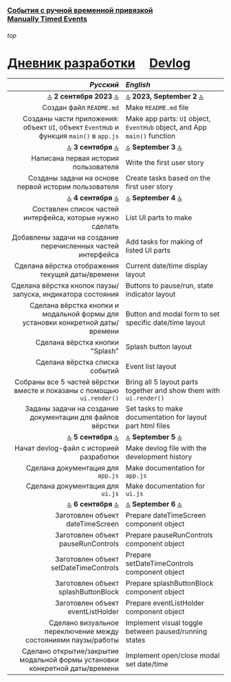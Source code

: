 ### [События с ручной временной привязкой](https://github.com/UniBreakfast/manually-timed-events) &nbsp; &nbsp; [Manually&nbsp;Timed&nbsp;Events](https://github.com/UniBreakfast/manually-timed-events)

###### top

# [Дневник разработки](https://github.com/UniBreakfast/manually-timed-events/tree/main/devlog) &nbsp; &nbsp; [Devlog](https://github.com/UniBreakfast/manually-timed-events/tree/main/devlog)

| *Русский* | *English* |
|-:|:-|
| [🔝](#top) **2 сентября 2023** [🔝](#top) | [🔝](#top) **2023, September 2** [🔝](#top) |
| Создан файл `README.md` | Make `README.md` file |
| Созданы части приложения: объект `UI`, объект `EventHub` и функция `main()` в `app.js` | Make app parts: `UI` object, `EventHub` object, and App `main()` function |
| [🔝](#top) **3 сентября** [🔝](#top) | [🔝](#top) **September 3** [🔝](#top) |
| Написана первая история пользователя | Write the first user story |
| Созданы задачи на основе первой истории пользователя | Create tasks based on the first user story |
| [🔝](#top) **4 сентября** [🔝](#top) | [🔝](#top) **September 4** [🔝](#top) |
| Составлен список частей интерфейса, которые нужно сделать | List UI parts to make |
| Добавлены задачи на создание перечисленных частей интерфейса | Add tasks for making of listed UI parts |
| Сделана вёрстка отображения текущей даты/времени | Current date/time display layout |
| Сделана вёрстка кнопок паузы/запуска, индикатора состояния | Buttons to pause/run, state indicator layout |
| Сделана вёрстка кнопки и модальной формы для установки конкретной даты/времени | Button and modal form to set specific date/time layout |
| Сделана вёрстка кнопки "Splash" | Splash button layout |
| Сделана вёрстка списка событий | Event list layout |
| Собраны все 5 частей вёрстки вместе и показаны с помощью `ui.render()` | Bring all 5 layout parts together and show them with `ui.render()` |
| Заданы задачи на создание документации для файлов вёрстки | Set tasks to make documentation for layout part html files |
| [🔝](#top) **5 сентября** [🔝](#top) | [🔝](#top) **September 5** [🔝](#top) |
| Начат devlog-файл с историей разработки | Make devlog file with the development history |
| Сделана документация для `app.js` | Make documentation for `app.js` |
| Сделана документация для `ui.js` | Make documentation for `ui.js` |
| [🔝](#top) **6 сентября** [🔝](#top) | [🔝](#top) **September 6** [🔝](#top) |
| Заготовлен объект dateTimeScreen | Prepare dateTimeScreen component object |
| Заготовлен объект pauseRunControls | Prepare pauseRunControls component object |
| Заготовлен объект setDateTimeControls | Prepare setDateTimeControls component object |
| Заготовлен объект splashButtonBlock | Prepare splashButtonBlock component object |
| Заготовлен объект eventListHolder | Prepare eventListHolder component object |
| Сделано визуальное переключение между состояниями паузы/работы | Implement visual toggle between paused/running states |
| Сделано открытие/закрытие модальной формы установки конкретной даты/времени | Implement open/close modal set date/time |

<!-- 
Build DateTimeScreen component object
Build pauseRunControls component object
Build setDateTimeControls component object
Build splashButtonBlock component object
Build eventListHolder component object
Make documentation for app.js
Make documentation for ui.js
Make documentation for event-hub.js
Make documentation for current-date-time.html layout
Make documentation for event-list.html layout
Make documentation for pause-run-state.html layout
Make documentation for set-date-time.html layout
Make documentation for splash-button.html layout 
-->
